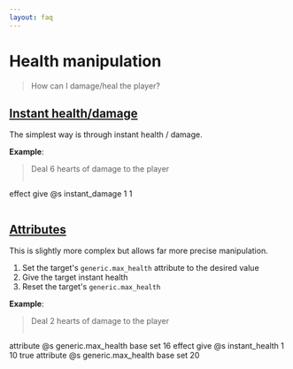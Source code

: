 ```yaml
---
layout: faq
---
```

# Health manipulation
> How can I damage/heal the player?

## [Instant health/damage](#instant)
The simplest way is through instant health / damage.

**Example**:
> Deal 6 hearts of damage to the player
>
> ```
effect give @s instant_damage 1 1
> ```

## [Attributes](#attributes)
This is slightly more complex but allows far more precise manipulation.

1. Set the target's `generic.max_health` attribute to the desired value
2. Give the target instant health
3. Reset the target's `generic.max_health`

**Example**:
> Deal 2 hearts of damage to the player
>
> ```
attribute @s generic.max_health base set 16
effect give @s instant_health 1 10 true
attribute @s generic.max_health base set 20
> ```